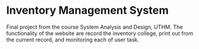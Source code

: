 # Inventory Management System
 Final project from the course System Analysis and Design, UTHM. The functionality of the website are record the inventory college, print out from the current record, and monitoring each of user task.

